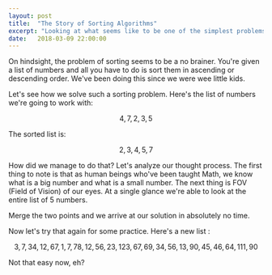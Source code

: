 ```yaml
---
layout: post
title:  "The Story of Sorting Algorithms"
excerpt: "Looking at what seems like to be one of the simplest problems in Computer Science"
date:   2018-03-09 22:00:00
---
```


On hindsight, the problem of sorting seems to be a no brainer. You're given a list of numbers and all you have to do is sort them in ascending or descending order. We've been doing this since we were wee little kids. 

Let's see how we solve such a sorting problem. Here's the list of numbers we're going to work with:

$$ 4, 7, 2, 3, 5 $$

The sorted list is:

$$ 2, 3, 4, 5, 7 $$

How did we manage to do that? Let's analyze our thought process. The first thing to note is that as human beings who've been taught Math, we know what is a big number and what is a small number. The next thing is FOV (Field of Vision) of our eyes. At a single glance we're able to look at the entire list of 5 numbers. 

Merge the two points and we arrive at our solution in absolutely no time.

Now let's try that again for some practice. Here's a new list : 

$$ 3, 7, 34, 12, 67, 1, 7, 78, 12, 56, 23, 123, 67, 69, 34, 56, 13, 90, 45, 46, 64, 111, 90 $$

Not that easy now, eh?